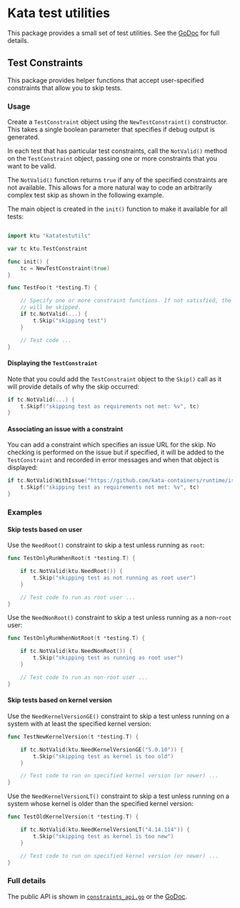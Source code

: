 # Kata test utilities

This package provides a small set of test utilities. See the
[GoDoc](https://pkg.go.dev/github.com/kata-containers/kata-containers/src/runtime/pkg/katatestutils)
for full details.

## Test Constraints

This package provides helper functions that accept user-specified constraints
that allow you to skip tests.

### Usage

Create a `TestConstraint` object using the `NewTestConstraint()` constructor.
This takes a single boolean parameter that specifies if debug output is generated.

In each test that has particular test constraints, call the `NotValid()`
method on the `TestConstraint` object, passing one or more constraints that
you want to be valid.

The `NotValid()` function returns `true` if any of the specified constraints
are not available. This allows for a more natural way to code an arbitrarily
complex test skip as shown in the following example.

The main object is created in the `init()` function to make it available for
all tests:

```go

import ktu "katatestutils"

var tc ktu.TestConstraint

func init() {
    tc = NewTestConstraint(true)
}

func TestFoo(t *testing.T) {

    // Specify one or more constraint functions. If not satisfied, the test
    // will be skipped.
    if tc.NotValid(...) {
        t.Skip("skipping test")
    }

    // Test code ...
}
```

#### Displaying the `TestConstraint`

Note that you could add the `TestConstraint` object to the `Skip()` call as it
will provide details of why the skip occurred:

```go
if tc.NotValid(...) {
    t.Skipf("skipping test as requirements not met: %v", tc)
}
```

#### Associating an issue with a constraint

You can add a constraint which specifies an issue URL for the skip. No
checking is performed on the issue but if specified, it will be added to the
`TestConstraint` and recorded in error messages and when that object is
displayed:

```go
if tc.NotValid(WithIssue("https://github.com/kata-containers/runtime/issues/1586"), ...) {
    t.Skipf("skipping test as requirements not met: %v", tc)
}
```

### Examples

#### Skip tests based on user

Use the `NeedRoot()` constraint to skip a test unless running as `root`:

```go
func TestOnlyRunWhenRoot(t *testing.T) {

    if tc.NotValid(ktu.NeedRoot()) {
        t.Skip("skipping test as not running as root user")
    }

    // Test code to run as root user ...
}
```

Use the `NeedNonRoot()` constraint to skip a test unless running as a
non-`root` user:

```go
func TestOnlyRunWhenNotRoot(t *testing.T) {

    if tc.NotValid(ktu.NeedNonRoot()) {
        t.Skip("skipping test as running as root user")
    }

    // Test code to run as non-root user ...
}
```

#### Skip tests based on kernel version

Use the `NeedKernelVersionGE()` constraint to skip a test unless running on a
system with at least the specified kernel version:

```go
func TestNewKernelVersion(t *testing.T) {

    if tc.NotValid(ktu.NeedKernelVersionGE("5.0.10")) {
        t.Skip("skipping test as kernel is too old")
    }

    // Test code to run on specified kernel version (or newer) ...
}
```

Use the `NeedKernelVersionLT()` constraint to skip a test unless running on a
system whose kernel is older than the specified kernel version:

```go
func TestOldKernelVersion(t *testing.T) {

    if tc.NotValid(ktu.NeedKernelVersionLT("4.14.114")) {
        t.Skip("skipping test as kernel is too new")
    }

    // Test code to run on specified kernel version (or newer) ...
}
```

### Full details

The public API is shown in [`constraints_api.go`](constraints_api.go) or
the [GoDoc](https://pkg.go.dev/github.com/kata-containers/kata-containers/src/runtime/pkg/katatestutils).
